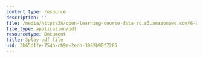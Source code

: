 ```yaml
---
content_type: resource
description: ''
file: /media/https%3A/open-learning-course-data-rc.s3.amazonaws.com/6-004-computation-structures-spring-2017/3b65d1fe754bcb9e2ecb3982b90f7285_muLn57VrGAA.pdf
file_type: application/pdf
resourcetype: Document
title: 3play pdf file
uid: 3b65d1fe-754b-cb9e-2ecb-3982b90f7285
---
```

